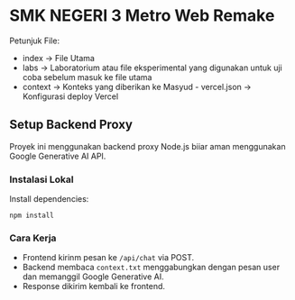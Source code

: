 # SMK NEGERI 3 Metro Web Remake

Petunjuk File:
- index -> File Utama
- labs -> Laboratorium atau file eksperimental yang digunakan untuk uji coba sebelum masuk ke file utama
- context -> Konteks yang diberikan ke Masyud
\- vercel.json -> Konfigurasi deploy Vercel

## Setup Backend Proxy

Proyek ini menggunakan backend proxy Node.js biiar aman menggunakan Google Generative AI API.

### Instalasi Lokal

Install dependencies:
   ```
   npm install
   ```

### Cara Kerja

- Frontend kirinm pesan ke `/api/chat` via POST.
- Backend membaca `context.txt` menggabungkan dengan pesan user dan memanggil Google Generative AI.
- Response dikirim kembali ke frontend.
